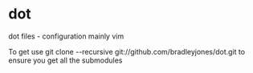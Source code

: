 dot
===

dot files - configuration mainly vim

To get use
  git clone --recursive git://github.com/bradleyjones/dot.git
to ensure you get all the submodules
